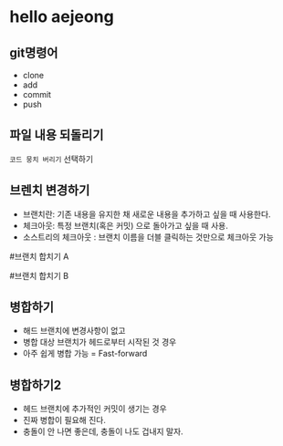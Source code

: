 # hello aejeong
## git명령어

- clone
- add
- commit
- push

## 파일 내용 되돌리기
`코드 뭉치 버리기` 선택하기

## 브렌치 변경하기

- 브랜치란: 기존 내용을 유지한 채 새로운 내용을 추가하고 싶을 때 사용한다.
- 체크아웃: 특정 브랜치(혹은 커밋) 으로 돌아가고 싶을 때 사용.
- 소스트리의 체크아웃 : 브랜치 이름을 더블 클릭하는 것만으로 체크아웃 가능

#브랜치 합치기 A 

#브랜치 합치기 B

## 병합하기 
- 해드 브랜치에 변경사항이 없고
- 병합 대상 브랜치가 헤드로부터 시작된 것 경우 
- 아주 쉽게 병합 가능 = Fast-forward

## 병합하기2 
- 헤드 브랜치에 추가적인 커밋이 생기는 경우
- 진짜 병합이 필요해 진다.
- 충돌이 안 나면 좋은데, 충돌이 나도 겁내지 말자.

